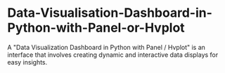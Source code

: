 # Data-Visualisation-Dashboard-in-Python-with-Panel-or-Hvplot
A "Data Visualization Dashboard in Python with Panel / Hvplot" is an interface that involves creating dynamic and interactive data displays for easy insights.

